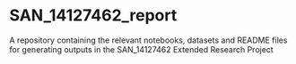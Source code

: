 # SAN_14127462_report
A repository containing the relevant notebooks, datasets and README files for generating outputs in the SAN_14127462 Extended Research Project
